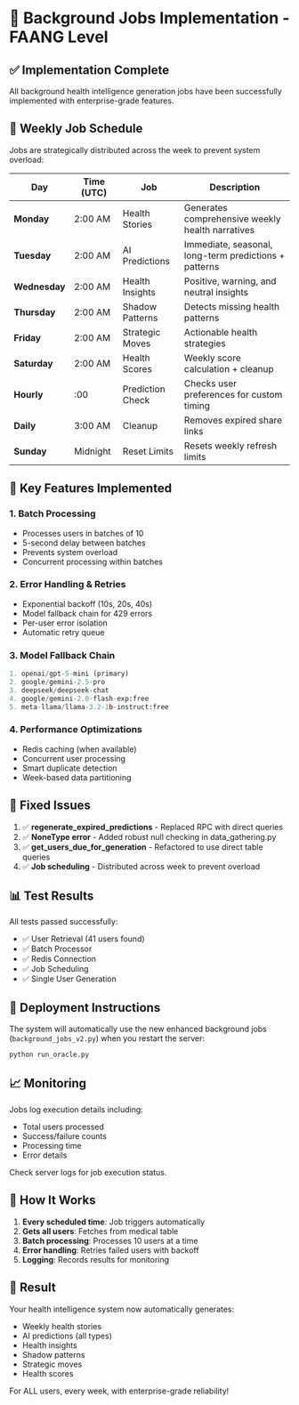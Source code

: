 # 🚀 Background Jobs Implementation - FAANG Level

## ✅ Implementation Complete

All background health intelligence generation jobs have been successfully implemented with enterprise-grade features.

## 📅 Weekly Job Schedule

Jobs are strategically distributed across the week to prevent system overload:

| Day | Time (UTC) | Job | Description |
|-----|------------|-----|-------------|
| **Monday** | 2:00 AM | Health Stories | Generates comprehensive weekly health narratives |
| **Tuesday** | 2:00 AM | AI Predictions | Immediate, seasonal, long-term predictions + patterns |
| **Wednesday** | 2:00 AM | Health Insights | Positive, warning, and neutral insights |
| **Thursday** | 2:00 AM | Shadow Patterns | Detects missing health patterns |
| **Friday** | 2:00 AM | Strategic Moves | Actionable health strategies |
| **Saturday** | 2:00 AM | Health Scores | Weekly score calculation + cleanup |
| **Hourly** | :00 | Prediction Check | Checks user preferences for custom timing |
| **Daily** | 3:00 AM | Cleanup | Removes expired share links |
| **Sunday** | Midnight | Reset Limits | Resets weekly refresh limits |

## 🎯 Key Features Implemented

### 1. **Batch Processing**
- Processes users in batches of 10
- 5-second delay between batches
- Prevents system overload
- Concurrent processing within batches

### 2. **Error Handling & Retries**
- Exponential backoff (10s, 20s, 40s)
- Model fallback chain for 429 errors
- Per-user error isolation
- Automatic retry queue

### 3. **Model Fallback Chain**
```python
1. openai/gpt-5-mini (primary)
2. google/gemini-2.5-pro 
3. deepseek/deepseek-chat
4. google/gemini-2.0-flash-exp:free
5. meta-llama/llama-3.2-1b-instruct:free
```

### 4. **Performance Optimizations**
- Redis caching (when available)
- Concurrent user processing
- Smart duplicate detection
- Week-based data partitioning

## 🔧 Fixed Issues

1. ✅ **regenerate_expired_predictions** - Replaced RPC with direct queries
2. ✅ **NoneType error** - Added robust null checking in data_gathering.py
3. ✅ **get_users_due_for_generation** - Refactored to use direct table queries
4. ✅ **Job scheduling** - Distributed across week to prevent overload

## 📊 Test Results

All tests passed successfully:
- ✅ User Retrieval (41 users found)
- ✅ Batch Processor 
- ✅ Redis Connection
- ✅ Job Scheduling
- ✅ Single User Generation

## 🚀 Deployment Instructions

The system will automatically use the new enhanced background jobs (`background_jobs_v2.py`) when you restart the server:

```bash
python run_oracle.py
```

## 📈 Monitoring

Jobs log execution details including:
- Total users processed
- Success/failure counts
- Processing time
- Error details

Check server logs for job execution status.

## 🔄 How It Works

1. **Every scheduled time**: Job triggers automatically
2. **Gets all users**: Fetches from medical table
3. **Batch processing**: Processes 10 users at a time
4. **Error handling**: Retries failed users with backoff
5. **Logging**: Records results for monitoring

## 🎉 Result

Your health intelligence system now automatically generates:
- Weekly health stories
- AI predictions (all types)
- Health insights
- Shadow patterns
- Strategic moves
- Health scores

For ALL users, every week, with enterprise-grade reliability!